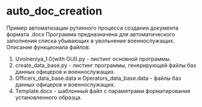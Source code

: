 # auto_doc_creation
Пример автоматизации рутинного процесса создания документа формата .docx
Программа предназначена для автоматического заполнения списка убывающих в увольнение военнослужащих.
Описание функционала файлов:
  1. Uvolneniya_1.0(with GUI).py - листинг основной программы.
  2. create_data_base.py - листинг программы, генерирующей файлы баз данных офицеров и военнослужащих.
  3. Officers_data_base.data и Operators_data_base.data - файлы баз данных офицеров и военнослужащих.
  4. Template.docx - шаблонный файл с параметрами форматирования установленного образца.

